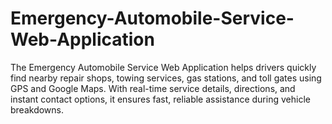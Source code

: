 # Emergency-Automobile-Service-Web-Application
The Emergency Automobile Service Web Application helps drivers quickly find nearby repair shops, towing services, gas stations, and toll gates using GPS and Google Maps. With real-time service details, directions, and instant contact options, it ensures fast, reliable assistance during vehicle breakdowns.

